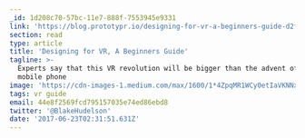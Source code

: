 ```yaml
---
_id: 1d208c70-57bc-11e7-888f-7553945e9331
link: 'https://blog.prototypr.io/designing-for-vr-a-beginners-guide-d2fe37902146'
section: read
type: article
title: 'Designing for VR, A Beginners Guide'
tagline: >-
  Experts say that this VR revolution will be bigger than the advent of the
  mobile phone
image: 'https://cdn-images-1.medium.com/max/1600/1*4ZpqMR1WCy0etIaVKNNx0Q.jpeg'
tags: vr guide
email: 44e8f2569fcd795157035e74ed86ebd8
twitter: '@BlakeHudelson'
date: '2017-06-23T02:31:51.631Z'
---
```

